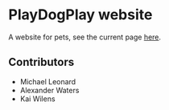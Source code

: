 # PlayDogPlay website

A website for pets,
see the current page [here](https://csi-280.github.io/playdogplay/).

## Contributors
* Michael Leonard
* Alexander Waters
* Kai Wilens